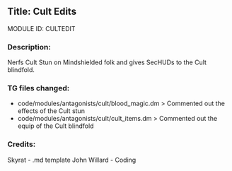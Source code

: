 ## Title: Cult Edits

MODULE ID: CULTEDIT

### Description:

Nerfs Cult Stun on Mindshielded folk and gives SecHUDs to the Cult blindfold.

### TG files changed:

- code/modules/antagonists/cult/blood_magic.dm > Commented out the effects of the Cult stun
- code/modules/antagonists/cult/cult_items.dm > Commented out the equip of the Cult blindfold

### Credits:

Skyrat - .md template
John Willard - Coding
